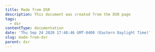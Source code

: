 ```yaml
---
title: Made from DSR
description: This document was created from the DSR page
tags:
  - dsr
contentType: documentation
date: 'Thu Sep 24 2020 17:48:46 GMT-0400 (Eastern Daylight Time)'
slug: made-from-dsr
parent: dsr
---
```

